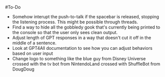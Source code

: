 #To-Do
- Somehow interupt the push-to-talk if the spacebar is released, stopping the listening process. This might be possible through threads. 
- Find a way to hide all the gobbledy gook that's currently being printed to the console so that the user only sees clean output.
- Adjust length of GPT responses in a way that doesn't cut it off in the middle of a sentence.
- Look at GPT4All documentation to see how you can adjust behaviors based on user input
- Change logo to something like the blue guy from Disney Universe crossed with the tv bot from NintendoLand crossed with ShuffleBot from DougDoug